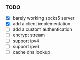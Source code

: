 ### TODO

- [x] barely working socks5 server
- [x] add a client implementation
- [ ] add a custom authentication
- [ ] encrypt stream
- [ ] support ipv4
- [ ] support ipv6
- [ ] cache dns lookup
